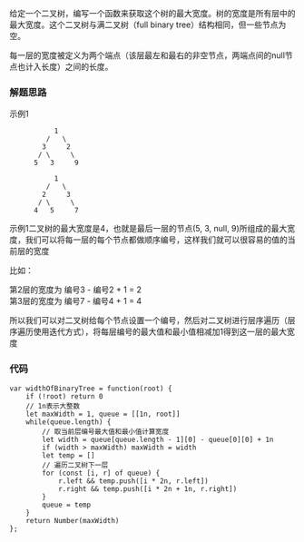 给定一个二叉树，编写一个函数来获取这个树的最大宽度。树的宽度是所有层中的最大宽度。这个二叉树与满二叉树（full binary tree）结构相同，但一些节点为空。

每一层的宽度被定义为两个端点（该层最左和最右的非空节点，两端点间的null节点也计入长度）之间的长度。

### 解题思路
示例1
```
           1
         /   \
        3     2
       / \     \  
      5   3     9 

           1
         /   \
        2     3
       / \     \  
      4   5     7 
```
示例1二叉树的最大宽度是4，也就是最后一层的节点(5, 3, null, 9)所组成的最大宽度，我们可以将每一层的每个节点都做顺序编号，这样我们就可以很容易的值的当前层的宽度

比如：

第2层的宽度为 编号3 - 编号2 + 1 = 2  
第3层的宽度为 编号7 - 编号4 + 1 = 4  


所以我们可以对二叉树给每个节点设置一个编号，然后对二叉树进行层序遍历（层序遍历使用迭代方式），将每层编号的最大值和最小值相减加1得到这一层的最大宽度

### 代码
```
var widthOfBinaryTree = function(root) {
    if (!root) return 0
    // 1n表示大整数
    let maxWidth = 1, queue = [[1n, root]]
    while(queue.length) {
        // 取当前层编号最大值和最小值计算宽度
        let width = queue[queue.length - 1][0] - queue[0][0] + 1n
        if (width > maxWidth) maxWidth = width
        let temp = []
        // 遍历二叉树下一层
        for (const [i, r] of queue) {
            r.left && temp.push([i * 2n, r.left])
            r.right && temp.push([i * 2n + 1n, r.right])
        }
        queue = temp
    }
    return Number(maxWidth)
};
```